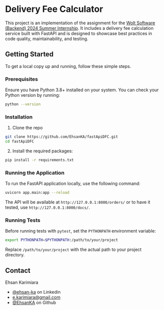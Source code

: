 # Delivery Fee Calculator

This project is an implementation of the assignment for the [Wolt Software (Backend) 2024 Summer Internship](https://github.com/woltapp/engineering-internship-2024). It includes a delivery fee calculation service built with FastAPI and is designed to showcase best practices in code quality, maintainability, and testing.

## Getting Started

To get a local copy up and running, follow these simple steps.

### Prerequisites

Ensure you have Python 3.8+ installed on your system. You can check your Python version by running:

```bash
python --version
```

### Installation

1. Clone the repo

```bash
git clone https://github.com/EhsanKA/fastApiDFC.git
cd fastApiDFC
```

2. Install the required packages:
```bash
pip install -r requirements.txt
```

### Running the Application
To run the FastAPI application locally, use the following command:

```bash
uvicorn app.main:app --reload
```
The API will be available at `http://127.0.0.1:8000/orders/` or to have it tested, use `http://127.0.0.1:8000/docs/`.

### Running Tests
Before running tests with `pytest`, set the `PYTHONPATH` environment variable:

```bash
export PYTHONPATH=$PYTHONPATH:/path/to/your/project
```
Replace `/path/to/your/project` with the actual path to your project directory.

## Contact
Ehsan Karimiara 
- [@ehsan-ka](https://www.linkedin.com/in/ehsan-ka/) on Linkedin 
- e.karimiara@gmail.com
- [@EhsanKA](https://github.com/EhsanKA) on Github